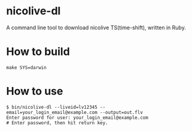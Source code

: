 # nicolive-dl

A command line tool to download nicolive TS(time-shift), written in Ruby.

# How to build

```
make SYS=darwin
```

# How to use

```
$ bin/nicolive-dl --liveid=lv12345 --email=your_login_email@example.com --output=out.flv
Enter password for user: your_login_email@example.com
# Enter password, then hit return key.
```